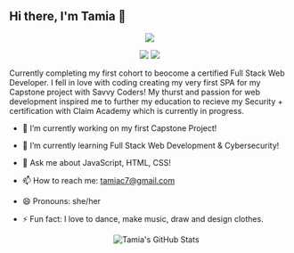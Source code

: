 ## Hi there, I'm Tamia 👋

<p align="center">
  <img src="https://readme-typing-svg.demolab.com/?lines=Full+Stack+Developer;Creative+Coder;Lifelong+Learner&center=true&width=440&height=45&color=F7AF3E&vCenter=true&pause=1000&size=22" />
</p>

<p align="center"> <img src="https://img.shields.io/badge/-Node.js-black?style=flat-square&logo=node.js"/> <img src="[https://img.shields.io/badge/-Node.js-black?style=flat-square&logo=node.js"/></p>


Currently completing my first cohort to beocome a certified Full Stack Web Developer. I fell in love with coding creating my very first SPA for my Capstone project with Savvy Coders! My thurst and passion for web development inspired me to further my education to recieve my Security + certification with Claim Academy which is currently in progress.

- 🔭 I’m currently working on my first Capstone Project!
- 🌱 I’m currently learning Full Stack Web Development & Cybersecurity!
- 💬 Ask me about JavaScript, HTML, CSS!
- 📫 How to reach me: tamiac7@gmail.com
- 😄 Pronouns: she/her
- ⚡ Fun fact: I love to dance, make music, draw and design clothes.

  <p align="center">
  <img src="https://github-readme-stats.vercel.app/api?username=tamiac7&show_icons=true&theme=gruvbox" alt="Tamia's GitHub Stats" />
</p>
